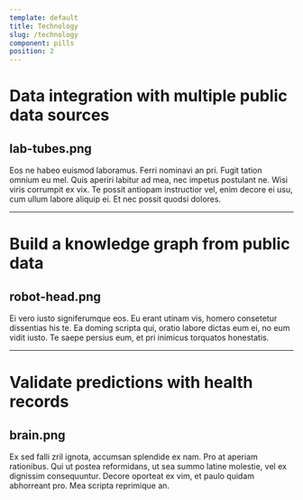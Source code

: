 ```yaml
---
template: default
title: Technology
slug: /technology
component: pills
position: 2
---
```


# Data integration with multiple public data sources
## lab-tubes.png

Eos ne habeo euismod laboramus. Ferri nominavi an pri. Fugit tation omnium eu mel. Quis aperiri labitur ad mea, nec impetus postulant ne. Wisi viris corrumpit ex vix. Te possit antiopam instructior vel, enim decore ei usu, cum ullum labore aliquip ei. Et nec possit quodsi dolores.

---

# Build a knowledge graph from public data
## robot-head.png

Ei vero iusto signiferumque eos. Eu erant utinam vis, homero consetetur dissentias his te. Ea doming scripta qui, oratio labore dictas eum ei, no eum vidit iusto. Te saepe persius eum, et pri inimicus torquatos honestatis.

---

# Validate predictions with health records
## brain.png

Ex sed falli zril ignota, accumsan splendide ex nam. Pro at aperiam rationibus. Qui ut postea reformidans, ut sea summo latine molestie, vel ex dignissim consequuntur. Decore oporteat ex vim, et paulo quidam abhorreant pro. Mea scripta reprimique an.
